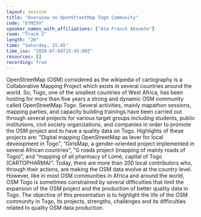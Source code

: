 ```yaml
---
layout: session
title: "Overwiew on OpenStreetMap Togo Community"
code: "EYMZXV"
speaker_names_with_affiliations: ["Ata Franck Akouete"]
room: "Track 2"
length: "20"
time: "Saturday, 15:45"
time_iso: "2020-07-04T15:45:00Z"
resources: []
recording: True
---
```

OpenStreetMap (OSM) considered as the wikipedia of cartography is a Collaborative Mapping Project which exists in several countries around the world. So, Togo, one of the smallest countries of West Africa, has been hosting for more than five years a strong and dynamic OSM community called OpenStreetMap Togo. Several activities, mainly mapathon sessions, mapping parties, and capacity building trainings have been carried out through several projects for various target groups including students, public institutions, civil society organizations, and companies in order to promote the OSM project and to have a quality data on Togo. Highlights of these projects are: &#34;Digital mapping OpenStreetMap as lever for local development in Togo&#34;, “GirlsMap, a gender-oriented project implemented in several African countries”, “G roads project (mapping of mainly roads of Togo)”, and “mapping of all pharmacy of Lomé, capital of Togo (CARTOPHARMA)”. Today, there are more than 200 local contributors who, through their actions, are making the OSM data evolve at the country level.  However, like in most OSM communities in Africa and around the world, OSM Togo is sometimes constrained by several difficulties that limit the expansion of the OSM project and the production of better quality data in Togo. The objective of this presentation is to highlight the life of the OSM community in Togo, its projects, strengths, challenges and its difficulties related to quality OSM data production.
